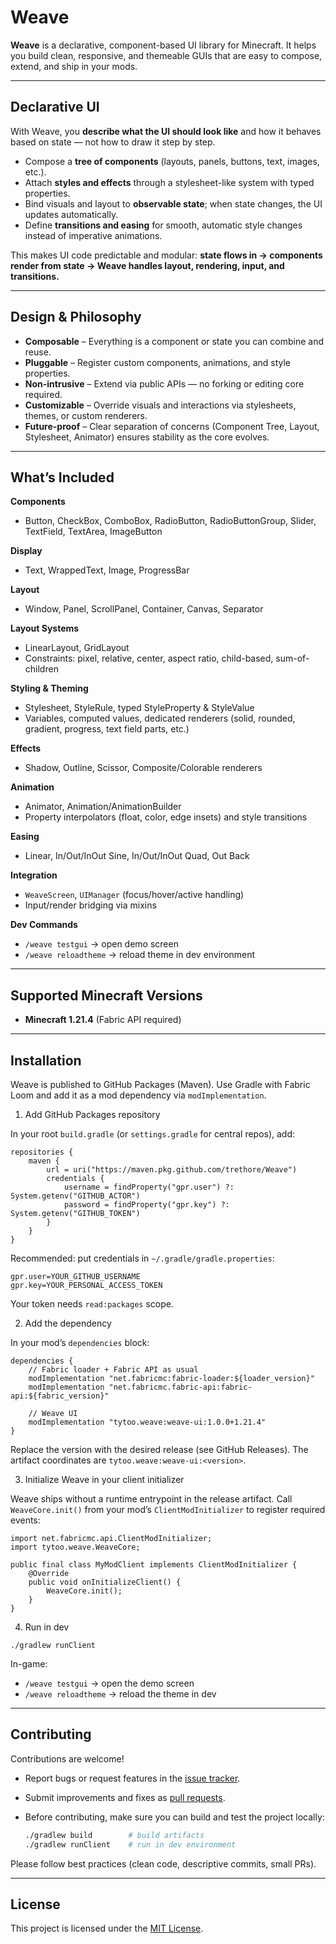 # Weave

**Weave** is a declarative, component-based UI library for Minecraft.
It helps you build clean, responsive, and themeable GUIs that are easy to compose, extend, and ship in your mods.

---

## Declarative UI

With Weave, you **describe what the UI should look like** and how it behaves based on state — not how to draw it step by step.

- Compose a **tree of components** (layouts, panels, buttons, text, images, etc.).
- Attach **styles and effects** through a stylesheet-like system with typed properties.
- Bind visuals and layout to **observable state**; when state changes, the UI updates automatically.
- Define **transitions and easing** for smooth, automatic style changes instead of imperative animations.

This makes UI code predictable and modular:
**state flows in → components render from state → Weave handles layout, rendering, input, and transitions.**

---

## Design & Philosophy

- **Composable** – Everything is a component or state you can combine and reuse.
- **Pluggable** – Register custom components, animations, and style properties.
- **Non-intrusive** – Extend via public APIs — no forking or editing core required.
- **Customizable** – Override visuals and interactions via stylesheets, themes, or custom renderers.
- **Future-proof** – Clear separation of concerns (Component Tree, Layout, Stylesheet, Animator) ensures stability as the core evolves.

---

## What’s Included

**Components**
- Button, CheckBox, ComboBox, RadioButton, RadioButtonGroup, Slider, TextField, TextArea, ImageButton

**Display**
- Text, WrappedText, Image, ProgressBar

**Layout**
- Window, Panel, ScrollPanel, Container, Canvas, Separator

**Layout Systems**
- LinearLayout, GridLayout
- Constraints: pixel, relative, center, aspect ratio, child-based, sum-of-children

**Styling & Theming**
- Stylesheet, StyleRule, typed StyleProperty & StyleValue
- Variables, computed values, dedicated renderers (solid, rounded, gradient, progress, text field parts, etc.)

**Effects**
- Shadow, Outline, Scissor, Composite/Colorable renderers

**Animation**
- Animator, Animation/AnimationBuilder
- Property interpolators (float, color, edge insets) and style transitions

**Easing**
- Linear, In/Out/InOut Sine, In/Out/InOut Quad, Out Back

**Integration**
- `WeaveScreen`, `UIManager` (focus/hover/active handling)
- Input/render bridging via mixins

**Dev Commands**
- `/weave testgui` → open demo screen
- `/weave reloadtheme` → reload theme in dev environment

---

## Supported Minecraft Versions

- **Minecraft 1.21.4** (Fabric API required)

---

## Installation

Weave is published to GitHub Packages (Maven). Use Gradle with Fabric Loom and add it as a mod dependency via `modImplementation`.

1) Add GitHub Packages repository

In your root `build.gradle` (or `settings.gradle` for central repos), add:

```
repositories {
    maven {
        url = uri("https://maven.pkg.github.com/trethore/Weave")
        credentials {
            username = findProperty("gpr.user") ?: System.getenv("GITHUB_ACTOR")
            password = findProperty("gpr.key") ?: System.getenv("GITHUB_TOKEN")
        }
    }
}
```

Recommended: put credentials in `~/.gradle/gradle.properties`:

```
gpr.user=YOUR_GITHUB_USERNAME
gpr.key=YOUR_PERSONAL_ACCESS_TOKEN
```

Your token needs `read:packages` scope.

2) Add the dependency

In your mod’s `dependencies` block:

```
dependencies {
    // Fabric loader + Fabric API as usual
    modImplementation "net.fabricmc:fabric-loader:${loader_version}"
    modImplementation "net.fabricmc.fabric-api:fabric-api:${fabric_version}"

    // Weave UI
    modImplementation "tytoo.weave:weave-ui:1.0.0+1.21.4"
}
```

Replace the version with the desired release (see GitHub Releases). The artifact coordinates are `tytoo.weave:weave-ui:<version>`.

3) Initialize Weave in your client initializer

Weave ships without a runtime entrypoint in the release artifact. Call `WeaveCore.init()` from your mod’s `ClientModInitializer` to register required events:

```
import net.fabricmc.api.ClientModInitializer;
import tytoo.weave.WeaveCore;

public final class MyModClient implements ClientModInitializer {
    @Override
    public void onInitializeClient() {
        WeaveCore.init();
    }
}
```

4) Run in dev

```
./gradlew runClient
```

In-game:
- `/weave testgui` → open the demo screen
- `/weave reloadtheme` → reload the theme in dev

---

## Contributing

Contributions are welcome!

- Report bugs or request features in the [issue tracker](https://github.com/trethore/Weave/issues).
- Submit improvements and fixes as [pull requests](https://github.com/trethore/Weave/pulls).
- Before contributing, make sure you can build and test the project locally:

  ```bash
  ./gradlew build        # build artifacts
  ./gradlew runClient    # run in dev environment
  ```

Please follow best practices (clean code, descriptive commits, small PRs).

---

## License

This project is licensed under the [MIT License](LICENSE).
